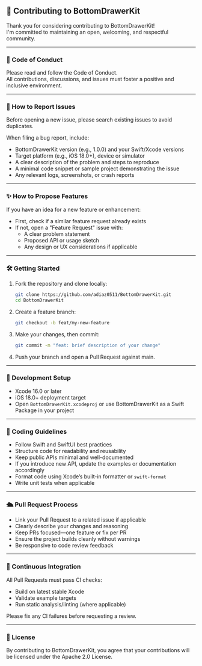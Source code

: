 ## 🤝 Contributing to BottomDrawerKit

Thank you for considering contributing to BottomDrawerKit!  
I'm committed to maintaining an open, welcoming, and respectful community.

---

### 📜 Code of Conduct

Please read and follow the Code of Conduct.  
All contributions, discussions, and issues must foster a positive and inclusive environment.

---

### 🐛 How to Report Issues

Before opening a new issue, please search existing issues to avoid duplicates.

When filing a bug report, include:
- BottomDrawerKit version (e.g., 1.0.0) and your Swift/Xcode versions
- Target platform (e.g., iOS 18.0+), device or simulator
- A clear description of the problem and steps to reproduce
- A minimal code snippet or sample project demonstrating the issue
- Any relevant logs, screenshots, or crash reports

---

### ✨ How to Propose Features

If you have an idea for a new feature or enhancement:
- First, check if a similar feature request already exists
- If not, open a "Feature Request" issue with:
  - A clear problem statement
  - Proposed API or usage sketch
  - Any design or UX considerations if applicable

---

### 🛠 Getting Started

1. Fork the repository and clone locally:
   ```bash
   git clone https://github.com/adiaz0511/BottomDrawerKit.git
   cd BottomDrawerKit
   ```
2. Create a feature branch:
   ```bash
   git checkout -b feat/my-new-feature
   ```
3. Make your changes, then commit:
   ```bash
   git commit -m "feat: brief description of your change"
   ```
4.	Push your branch and open a Pull Request against main.

---

### 🧩 Development Setup
- Xcode 16.0 or later
- iOS 18.0+ deployment target
- Open `BottomDrawerKit.xcodeproj` or use BottomDrawerKit as a Swift Package in your project

---

### 🧹 Coding Guidelines
- Follow Swift and SwiftUI best practices
- Structure code for readability and reusability
- Keep public APIs minimal and well-documented
- If you introduce new API, update the examples or documentation accordingly
- Format code using Xcode’s built-in formatter or `swift-format`
- Write unit tests when applicable

---

### 🛳 Pull Request Process
- Link your Pull Request to a related issue if applicable
- Clearly describe your changes and reasoning
- Keep PRs focused—one feature or fix per PR
- Ensure the project builds cleanly without warnings
- Be responsive to code review feedback

---

### 🚀 Continuous Integration

All Pull Requests must pass CI checks:
- Build on latest stable Xcode
- Validate example targets
- Run static analysis/linting (where applicable)

Please fix any CI failures before requesting a review.

---

### 📄 License

By contributing to BottomDrawerKit, you agree that your contributions will be licensed under the Apache 2.0 License.
